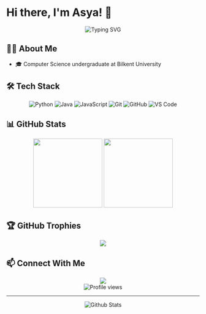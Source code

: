# Hi there, I'm Asya! 👋

<div align="center">
  <img src="https://readme-typing-svg.herokuapp.com?font=Fira+Code&pause=1000&color=6C63FF&center=true&vCenter=true&width=435&lines=CS+Undergraduate+@+Bilkent+University;Passionate+Developer;Always+Learning+New+Things" alt="Typing SVG" />
</div>

## 👩‍💻 About Me

- 🎓 Computer Science undergraduate at Bilkent University

## 🛠️ Tech Stack

<div align="center">
  
  ![Python](https://img.shields.io/badge/-Python-3776AB?style=flat-square&logo=python&logoColor=white)
  ![Java](https://img.shields.io/badge/-Java-007396?style=flat-square&logo=java&logoColor=white)
  ![JavaScript](https://img.shields.io/badge/-JavaScript-F7DF1E?style=flat-square&logo=javascript&logoColor=black)
  ![Git](https://img.shields.io/badge/-Git-F05032?style=flat-square&logo=git&logoColor=white)
  ![GitHub](https://img.shields.io/badge/-GitHub-181717?style=flat-square&logo=github&logoColor=white)
  ![VS Code](https://img.shields.io/badge/-VS%20Code-007ACC?style=flat-square&logo=visual-studio-code&logoColor=white)
  
  <!-- Add or remove technologies based on your skills -->
  
</div>

## 📊 GitHub Stats

<div align="center">
  <img height="180em" src="https://github-readme-stats.vercel.app/api?username=asyau&show_icons=true&theme=tokyonight&include_all_commits=true&count_private=true"/>
  <img height="180em" src="https://github-readme-stats.vercel.app/api/top-langs/?username=asyau&layout=compact&langs_count=7&theme=tokyonight"/>
</div>

## 🏆 GitHub Trophies

<div align="center">
  <img src="https://github-profile-trophy.vercel.app/?username=asyau&theme=nord&column=7" />
</div>

## 📫 Connect With Me

<div align="center">
  
  <!-- Update these with your actual profiles and uncomment them -->
  <!--
  [LinkedIn](https://img.shields.io/badge/-LinkedIn-0077B5?style=flat-square&logo=linkedin&logoColor=white)](https://www.linkedin.com/in/asya-%C3%BCnal-443a33233/)

  -->
  
  <a href="mailto:asya.unal@ug.bilkent.edu.tr">
    <img src="https://img.shields.io/badge/-Email-D14836?style=flat-square&logo=gmail&logoColor=white" />
  </a>
  
</div>

<div align="center">
  <img src="https://komarev.com/ghpvc/?username=asyau&color=blueviolet" alt="Profile views" />
</div>

---

<div align="center">
  <img src="https://raw.githubusercontent.com/mayhemantt/mayhemantt/Update/svg/Bottom.svg" alt="Github Stats" />
</div>
